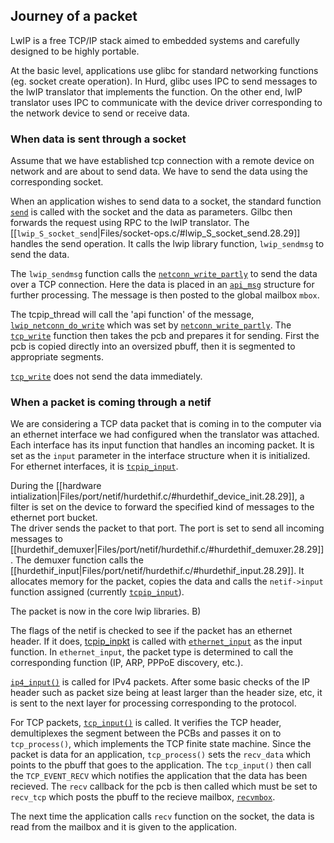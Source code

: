 ## Journey of a packet ##

LwIP is a free TCP/IP stack aimed to embedded systems and carefully designed to be highly portable. 

At the basic level, applications use glibc for standard networking functions (eg. socket create operation). In Hurd, glibc uses IPC to send messages to the lwIP translator that implements the function. On the other end, lwIP translator uses IPC to communicate with the device driver corresponding to the network device to send or receive data.

### When data is sent through a socket ###

Assume that we have established tcp connection with a remote device on network and are about to send data. We have to send the data using the corresponding socket.

When an application wishes to send data to a socket, the standard function [`send`](https://linux.die.net/man/2/send) is called with the socket and the data as parameters.
Gilbc then forwards the request using RPC to the lwIP translator. The [[`lwip_S_socket_send`|Files/socket-ops.c/#lwip_S_socket_send.28.29]] handles the send operation. It calls the lwip library function, `lwip_sendmsg` to send the data.

The `lwip_sendmsg` function calls the [`netconn_write_partly`](https://www.nongnu.org/lwip/2_1_x/group__netconn__tcp.html#gacf9ce6f71652739d6be2ca83f7c423bf) to send the data over a TCP connection. Here the data is placed in an [`api_msg`](https://www.nongnu.org/lwip/2_1_x/structapi__msg.html) structure for further processing. The message is then posted to the global mailbox `mbox`.

The tcpip_thread will call the 'api function' of the message, [`lwip_netconn_do_write`](https://www.nongnu.org/lwip/2_1_x/api__msg_8h.html#aca4545a471ead1bc673ea93fe85f7e5c) which was set by [`netconn_write_partly`](https://www.nongnu.org/lwip/2_1_x/group__netconn__tcp.html#gacf9ce6f71652739d6be2ca83f7c423bf). The [`tcp_write`](https://www.nongnu.org/lwip/2_1_x/group__tcp__raw.html#ga6b2aa0efbf10e254930332b7c89cd8c5) function then takes the pcb and prepares it for sending. First the pcb is copied directly into an oversized pbuff, then it is segmented to appropriate segments.

[`tcp_write`](https://www.nongnu.org/lwip/2_1_x/group__tcp__raw.html#ga6b2aa0efbf10e254930332b7c89cd8c5) does not send the data immediately. 

### When a packet is coming through a netif ###

We are considering a TCP data packet that is coming in to the computer via an ethernet interface we had configured when the translator was attached. Each interface has its input function that handles an incoming packet. It is set as the `input` parameter in the interface structure when it is initialized. For ethernet interfaces, it is [`tcpip_input`](https://www.nongnu.org/lwip/2_1_x/group__lwip__os.html#gae510f195171bed8499ae94e264a92717).

During the [[hardware intialization|Files/port/netif/hurdethif.c/#hurdethif_device_init.28.29]], a filter is set on the device to forward the specified kind of messages to the ethernet port bucket.  
The driver sends the packet to that port. The port is set to send all incoming messages to [[hurdethif_demuxer|Files/port/netif/hurdethif.c/#hurdethif_demuxer.28.29]]. The demuxer function calls the [[hurdethif_input|Files/port/netif/hurdethif.c/#hurdethif_input.28.29]]. It allocates memory for the packet, copies the data and calls the `netif->input` function assigned (currently [`tcpip_input`](https://www.nongnu.org/lwip/2_1_x/group__lwip__os.html#gae510f195171bed8499ae94e264a92717)).  

The packet is now in the core lwip libraries. B)

The flags of the netif is checked to see if the packet has an ethernet header. If it does, [tcpip_inpkt](https://www.nongnu.org/lwip/2_1_x/tcpip_8h.html#a93043b3c66dbe4a15a60299c6199d102) is called with [`ethernet_input`](https://www.nongnu.org/lwip/2_1_x/group__lwip__nosys.html#ga6a10c58b82c56d02c48b3cfa2c2494ff) as the input function. In `ethernet_input`, the packet type is determined to call the corresponding function (IP, ARP, PPPoE discovery, etc.).

[`ip4_input()`](https://www.nongnu.org/lwip/2_1_x/ip4_8c.html#aff1f784c9f05f3d79cc1a921d840501b) is called for IPv4 packets. After some basic checks of the IP header such as packet size being at least larger than the header size, etc, it is sent to the next layer for processing corresponding to the protocol.

For TCP packets, [`tcp_input()`](https://www.nongnu.org/lwip/2_1_x/tcp__in_8c.html#ae70c3c99d9dd6b07f7e11f7ba5eedcb5) is called. It verifies the TCP header, demultiplexes the segment between the PCBs and passes it on to `tcp_process()`, which implements the TCP finite state machine. Since the packet is data for an application, `tcp_process()` sets the `recv_data` which points to the pbuff that goes to the application. The `tcp_input()` then call the `TCP_EVENT_RECV` which notifies the application that the data has been recieved. The `recv` callback for the pcb is then called which must be set to `recv_tcp` which posts the pbuff to the recieve mailbox, [`recvmbox`](https://www.nongnu.org/lwip/2_1_x/structnetconn.html#a9f2bf6a3865b6a22a8a71ec2f3e770da).

The next time the application calls `recv` function on the socket, the data is read from the mailbox and it is given to the application.